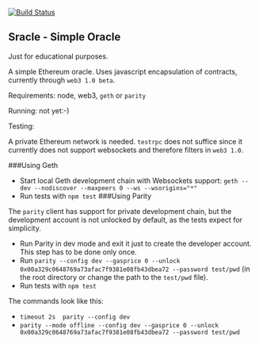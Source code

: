 ﻿[![Build Status](https://travis-ci.org/comodoro/sracle.svg?branch=master)](https://travis-ci.org/comodoro/sracle)

Sracle - Simple Oracle
----------------------
Just for educational purposes.

A simple Ethereum oracle. Uses javascript encapsulation of contracts, currently
through `web3 1.0 beta`.

Requirements: node, web3, `geth` or `parity`

Running: not yet:-)

Testing: 

A private Ethereum network is needed. `testrpc` does not suffice since it
currently does not support websockets and therefore filters in `web3 1.0`. 

###Using Geth

- Start local Geth development chain with Websockets support:
`geth --dev --nodiscover --maxpeers 0 --ws --wsorigins="*"`
- Run tests with `npm test`
###Using Parity

The `parity` client has support for private development chain, but the development account is not unlocked by default, as the tests expect for simplicity.  

- Run Parity in dev mode and exit it just to create the developer account. This step has to be done only once.
- Run `parity --config dev --gasprice 0 --unlock 0x00a329c0648769a73afac7f9381e08fb43dbea72 --password test/pwd`
(in the root directory or change the path to the `test/pwd` file).
- Run tests with `npm test`

The commands look like this:

  - `timeout 2s  parity --config dev`
  - `parity --mode offline --config dev --gasprice 0 --unlock 0x00a329c0648769a73afac7f9381e08fb43dbea72 --password test/pwd`
